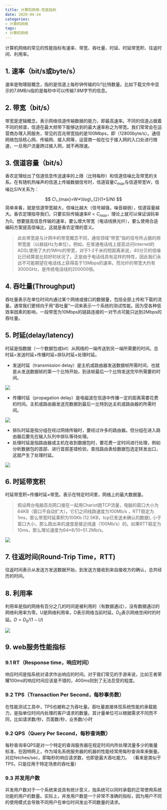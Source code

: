 ```yaml
---
title: 计算机网络-性能指标
date: 2020-04-24
categories:
- 计算机网络
tags:
- 计算机网络
---
```


计算机网络的常见的性能指标有速率、带宽、吞吐量、时延、时延带宽积、往返时间、利用率。

<!--more-->

## 1. 速率（bit/s或byte/s）

速率是物理层概念，指的是信道上每秒钟传输的0/1比特数量。比如下载文件中显示的7.8MB/s指的是每秒中可以传输7.8M字节的信息。

## 2. 带宽（bit/s）

带宽是逻辑概念，表示网络信道传输数据的能力，即最高速率。不同的信道占据着不同的频谱，信道在最大频带下能够达到的最大速率称之为带宽。我们常常会在运营商办理入网服务，常见的百兆带宽指的是100Mbps，即（12800byte/s）。通信网络包括核心网、传输网、接入网等，运营商一般在位于接入网的入口处进行限速，一旦用户流量跨过接入网，就不再限速。

## 3. 信道容量（bit/s）

香农定理给出了信道信息传送速率的上限（比特每秒）和信道信噪比及带宽的关系。在有随机热噪声的信道上传输数据信号时，信道容量$C_{max}$与信道带宽W，信噪比$S/N$关系为：

$$
C\_{max}=W*\\log\_{2}(1+S/N)
$$
简单来看，就是信道带宽越大，信噪比越大（信号越强，噪音越弱），信道容量越大。香农定理指导我们，只要实际传输速率$R<C_{max}$，理论上就可以保证误码率为0。想要提高信息传输的速率，要么增大带宽（电话线换光纤），要么使用合适编码方案提高信噪比，这就是香农定理的意义。

> 此处带宽是与计网中的带宽概念不同，通信领域“带宽”指的信号所占据的频带宽度（以赫兹Hz为单位）。例如，在普通电话线上提高访问Internet的ADSL使用了大约1MHz的带宽，对于1-2千米的短距离来说，40分贝的信噪比已经算是比较好的状况了。正是由于电话线具有这样的特性，因此我们永远不可能期望在电话线上获得高于13Mbps的速率。而光纤的带宽大约有3000GHz，是传统电话线的200000倍。

## 4. 吞吐量(Throughput)

吞吐量表示在单位时间内通过某个网络或接口的数据量，包括全部上传和下载的流量。通常我们更倾向于用“吞吐量”一词来表示一个系统的测试性能。因为受各种低效率因素的影响，一段带宽为10Mbps的链路连接的一对节点可能只达到2Mbps的吞吐量。

## 5. 时延(delay/latency)

时延是指数据（一个数据包或bit）从网络的一端传送到另一端所需要的时间。总时延=发送时延+传播时延+排队时延+处理时延。

- 发送时延（transmission delay）是主机或路由器发送数据帧所需时间，也就是从发送数据帧的第一个比特开始，到该帧最后一个比特发送完毕所需要的时间。

![](https://shinerio.oss-cn-beijing.aliyuncs.com/blog_images/uncategory/20200424213210.png)

- 传播时延（propagation delay）是电磁波在信道中传播一定的距离需要花费的时间。主机或路由器发送完数据到最后一比特到达主机或路由器的所需时间。

![](https://shinerio.oss-cn-beijing.aliyuncs.com/blog_images/uncategory/20200424213227.png)

- 排队时延是指分组在经过网络传输时，要经过许多的路由器。但分组在进入路由器后要先在输入队列中排队等待处理。
- 处理时延是指路由器或主机在收到数据包时，要花费一定时间进行处理，例如分析数据包的首部、进行首部差错检验，查找路由表给数据包选定转发出口，这就产生了处理时延。

![](https://shinerio.oss-cn-beijing.aliyuncs.com/blog_images/uncategory/20200424213336.png)

## 6. 时延带宽积

时延带宽积=传播时延×带宽。表示在特定时间里，网络上的最大数据量。

> 假设两台电脑百兆网口接在一起用Chariot跑TCP流量，电脑的窗口大小为64KB（窗口不自动扩大）。它们之间线路速度为100Mb/s ，RTT稳定为1ms，那么带宽时延乘积为100Kb (12.5KB，tcp已发送未确认的数据), 小于窗口大小，那么跑出来的速度是接近线速（100Mb/s）的。如果RTT稳定为10ms，那么理论速度为64*8/10=51.2Mb/s。

![](https://shinerio.oss-cn-beijing.aliyuncs.com/blog_images/uncategory/20200424213612.png)

## 7. 往返时间(Round-Trip Time，RTT) 

往返时间表示从发送方发送数据开始，到发送方接收到来自接收方的确认，总共经历的时间。

## 8. 利用率

利用率是指的网络有百分之几的时间是被利用的（有数据通过），没有数据通过的网络利用率为零。U是网络利用率，D表示网络当前时延，$D_0$表示网络空闲时的时延。$D=D_0/(1-U)$

![](https://shinerio.oss-cn-beijing.aliyuncs.com/blog_images/uncategory/20200424214055.png)

## 9. web服务性能指标

### 9.1 RT（Response time，响应时间）

响应时间是指系统对请求作出响应的时间。对于我们常见的手游来说，比如王者荣耀100ms的响应时间应该是不错的，400ms则到了无法忍受的程度。

### 9.2 TPS（Transaction Per Second，每秒事务数）

在性能测试工具中，TPS也被称之为吞吐量。吞吐量直接体现系统性能的承载能力，是指单位时间内处理的客户请求的数量。其计量单位可以根据需求不同而不同，比如请求数/秒，页面数/秒，业务数/小时

### 9.2 QPS（Query Per Second，每秒查询数）

每秒查询率QPS是对一个特定的查询服务器在规定时间内所处理流量多少的衡量标准，在因特网上，作为域名系统服务器的机器的性能经常用每秒查询率来衡量。对应fetches/sec，即每秒的响应请求数，也即是最大吞吐能力。 （看来是类似于TPS，只是应用于特定场景的吞吐量）

### 9.3 并发用户数

并发用户数对于一个系统来说具有统计意义，指系统可以同时承载的正常使用系统功能的用户的数量。实际上，并发用户数是一个非常不准确的指标，因为用户不同的使用模式会导致不同用户在单位时间发出不同数量的请求。



